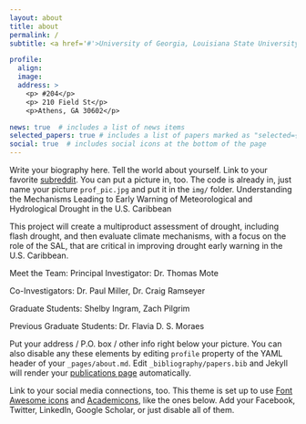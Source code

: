 ```yaml
---
layout: about
title: about
permalink: /
subtitle: <a href='#'>University of Georgia, Louisiana State University, Virginia Tech</a>. Address: 210 Field St #204, Athens, GA 30602. Contacts. Moto. Etc.

profile:
  align:
  image:
  address: >
    <p> #204</p>
    <p> 210 Field St</p>
    <p>Athens, GA 30602</p>

news: true  # includes a list of news items
selected_papers: true # includes a list of papers marked as "selected={true}"
social: true  # includes social icons at the bottom of the page
---
```


Write your biography here. Tell the world about yourself. Link to your favorite [subreddit](http://reddit.com). You can put a picture in, too. The code is already in, just name your picture `prof_pic.jpg` and put it in the `img/` folder.
Understanding the Mechanisms Leading to Early Warning of Meteorological and Hydrological Drought in the U.S. Caribbean

This project will create a multiproduct assessment of drought, including flash drought, and then evaluate climate mechanisms, with a focus on the role of the SAL, that are critical in improving drought early warning in the U.S. Caribbean.


Meet the Team:
Principal Investigator: Dr. Thomas Mote

Co-Investigators: Dr. Paul Miller, Dr. Craig Ramseyer

Graduate Students: Shelby Ingram, Zach Pilgrim

Previous Graduate Students: Dr. Flavia D. S. Moraes

Put your address / P.O. box / other info right below your picture. You can also disable any these elements by editing `profile` property of the YAML header of your `_pages/about.md`. Edit `_bibliography/papers.bib` and Jekyll will render your [publications page](/al-folio/publications/) automatically.

Link to your social media connections, too. This theme is set up to use [Font Awesome icons](http://fortawesome.github.io/Font-Awesome/) and [Academicons](https://jpswalsh.github.io/academicons/), like the ones below. Add your Facebook, Twitter, LinkedIn, Google Scholar, or just disable all of them.
